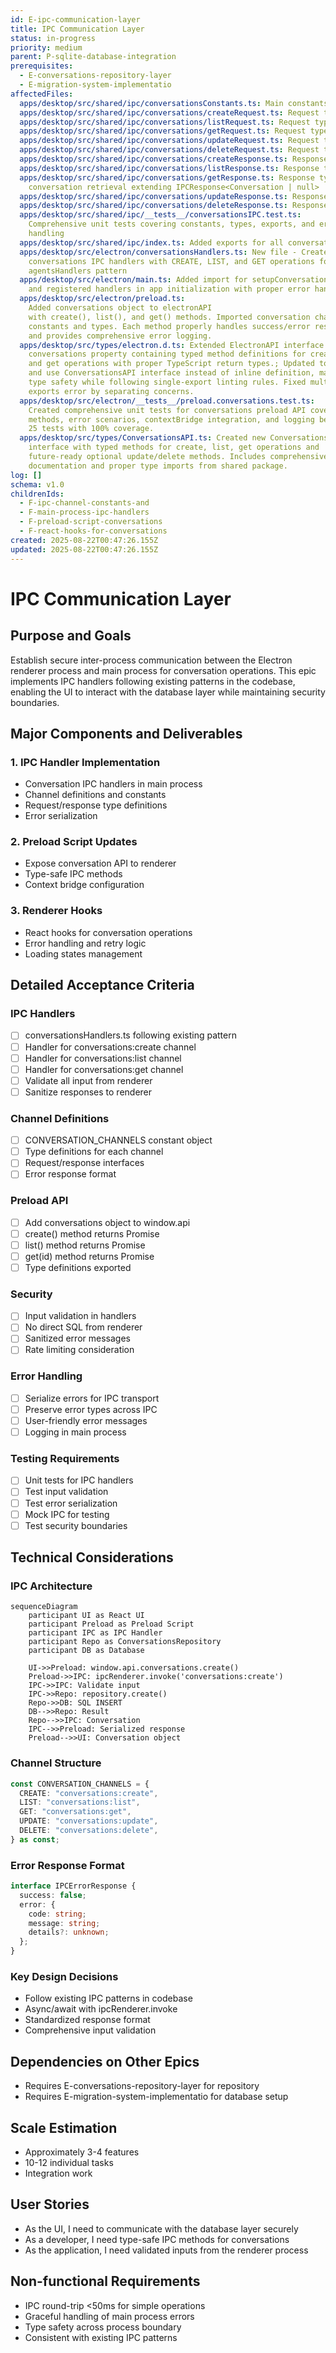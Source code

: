 ```yaml
---
id: E-ipc-communication-layer
title: IPC Communication Layer
status: in-progress
priority: medium
parent: P-sqlite-database-integration
prerequisites:
  - E-conversations-repository-layer
  - E-migration-system-implementatio
affectedFiles:
  apps/desktop/src/shared/ipc/conversationsConstants.ts: Main constants file with CONVERSATION_CHANNELS and ConversationsChannelType
  apps/desktop/src/shared/ipc/conversations/createRequest.ts: Request type for conversation creation with optional title
  apps/desktop/src/shared/ipc/conversations/listRequest.ts: Request type for listing conversations (empty object)
  apps/desktop/src/shared/ipc/conversations/getRequest.ts: Request type for retrieving specific conversation by ID
  apps/desktop/src/shared/ipc/conversations/updateRequest.ts: Request type for updating conversation with UpdateConversationInput
  apps/desktop/src/shared/ipc/conversations/deleteRequest.ts: Request type for deleting conversation by ID
  apps/desktop/src/shared/ipc/conversations/createResponse.ts: Response type for conversation creation extending IPCResponse<Conversation>
  apps/desktop/src/shared/ipc/conversations/listResponse.ts: Response type for conversation listing extending IPCResponse<Conversation[]>
  apps/desktop/src/shared/ipc/conversations/getResponse.ts: Response type for
    conversation retrieval extending IPCResponse<Conversation | null>
  apps/desktop/src/shared/ipc/conversations/updateResponse.ts: Response type for conversation updates extending IPCResponse<Conversation>
  apps/desktop/src/shared/ipc/conversations/deleteResponse.ts: Response type for conversation deletion extending IPCResponse<boolean>
  apps/desktop/src/shared/ipc/__tests__/conversationsIPC.test.ts:
    Comprehensive unit tests covering constants, types, exports, and error
    handling
  apps/desktop/src/shared/ipc/index.ts: Added exports for all conversation constants and types to barrel file
  apps/desktop/src/electron/conversationsHandlers.ts: New file - Created
    conversations IPC handlers with CREATE, LIST, and GET operations following
    agentsHandlers pattern
  apps/desktop/src/electron/main.ts: Added import for setupConversationsHandlers
    and registered handlers in app initialization with proper error handling
  apps/desktop/src/electron/preload.ts:
    Added conversations object to electronAPI
    with create(), list(), and get() methods. Imported conversation channel
    constants and types. Each method properly handles success/error responses
    and provides comprehensive error logging.
  apps/desktop/src/types/electron.d.ts: Extended ElectronAPI interface with
    conversations property containing typed method definitions for create, list,
    and get operations with proper TypeScript return types.; Updated to import
    and use ConversationsAPI interface instead of inline definition, maintaining
    type safety while following single-export linting rules. Fixed multiple
    exports error by separating concerns.
  apps/desktop/src/electron/__tests__/preload.conversations.test.ts:
    Created comprehensive unit tests for conversations preload API covering all
    methods, error scenarios, contextBridge integration, and logging behavior.
    25 tests with 100% coverage.
  apps/desktop/src/types/ConversationsAPI.ts: Created new ConversationsAPI
    interface with typed methods for create, list, get operations and
    future-ready optional update/delete methods. Includes comprehensive JSDoc
    documentation and proper type imports from shared package.
log: []
schema: v1.0
childrenIds:
  - F-ipc-channel-constants-and
  - F-main-process-ipc-handlers
  - F-preload-script-conversations
  - F-react-hooks-for-conversations
created: 2025-08-22T00:47:26.155Z
updated: 2025-08-22T00:47:26.155Z
---
```


# IPC Communication Layer

## Purpose and Goals

Establish secure inter-process communication between the Electron renderer process and main process for conversation operations. This epic implements IPC handlers following existing patterns in the codebase, enabling the UI to interact with the database layer while maintaining security boundaries.

## Major Components and Deliverables

### 1. IPC Handler Implementation

- Conversation IPC handlers in main process
- Channel definitions and constants
- Request/response type definitions
- Error serialization

### 2. Preload Script Updates

- Expose conversation API to renderer
- Type-safe IPC methods
- Context bridge configuration

### 3. Renderer Hooks

- React hooks for conversation operations
- Error handling and retry logic
- Loading states management

## Detailed Acceptance Criteria

### IPC Handlers

- [ ] conversationsHandlers.ts following existing pattern
- [ ] Handler for conversations:create channel
- [ ] Handler for conversations:list channel
- [ ] Handler for conversations:get channel
- [ ] Validate all input from renderer
- [ ] Sanitize responses to renderer

### Channel Definitions

- [ ] CONVERSATION_CHANNELS constant object
- [ ] Type definitions for each channel
- [ ] Request/response interfaces
- [ ] Error response format

### Preload API

- [ ] Add conversations object to window.api
- [ ] create() method returns Promise
- [ ] list() method returns Promise
- [ ] get(id) method returns Promise
- [ ] Type definitions exported

### Security

- [ ] Input validation in handlers
- [ ] No direct SQL from renderer
- [ ] Sanitized error messages
- [ ] Rate limiting consideration

### Error Handling

- [ ] Serialize errors for IPC transport
- [ ] Preserve error types across IPC
- [ ] User-friendly error messages
- [ ] Logging in main process

### Testing Requirements

- [ ] Unit tests for IPC handlers
- [ ] Test input validation
- [ ] Test error serialization
- [ ] Mock IPC for testing
- [ ] Test security boundaries

## Technical Considerations

### IPC Architecture

```mermaid
sequenceDiagram
    participant UI as React UI
    participant Preload as Preload Script
    participant IPC as IPC Handler
    participant Repo as ConversationsRepository
    participant DB as Database

    UI->>Preload: window.api.conversations.create()
    Preload->>IPC: ipcRenderer.invoke('conversations:create')
    IPC->>IPC: Validate input
    IPC->>Repo: repository.create()
    Repo->>DB: SQL INSERT
    DB-->>Repo: Result
    Repo-->>IPC: Conversation
    IPC-->>Preload: Serialized response
    Preload-->>UI: Conversation object
```

### Channel Structure

```typescript
const CONVERSATION_CHANNELS = {
  CREATE: "conversations:create",
  LIST: "conversations:list",
  GET: "conversations:get",
  UPDATE: "conversations:update",
  DELETE: "conversations:delete",
} as const;
```

### Error Response Format

```typescript
interface IPCErrorResponse {
  success: false;
  error: {
    code: string;
    message: string;
    details?: unknown;
  };
}
```

### Key Design Decisions

- Follow existing IPC patterns in codebase
- Async/await with ipcRenderer.invoke
- Standardized response format
- Comprehensive input validation

## Dependencies on Other Epics

- Requires E-conversations-repository-layer for repository
- Requires E-migration-system-implementatio for database setup

## Scale Estimation

- Approximately 3-4 features
- 10-12 individual tasks
- Integration work

## User Stories

- As the UI, I need to communicate with the database layer securely
- As a developer, I need type-safe IPC methods for conversations
- As the application, I need validated inputs from the renderer process

## Non-functional Requirements

- IPC round-trip <50ms for simple operations
- Graceful handling of main process errors
- Type safety across process boundary
- Consistent with existing IPC patterns
